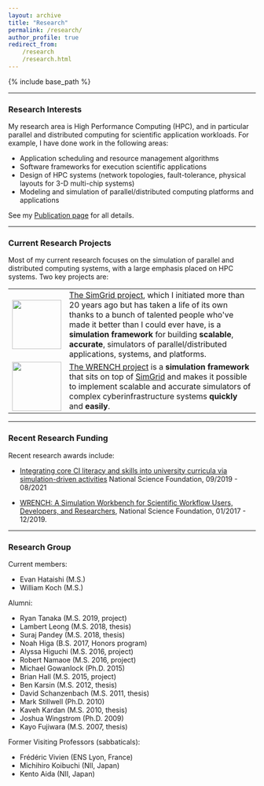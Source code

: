 ```yaml
---
layout: archive
title: "Research"
permalink: /research/
author_profile: true
redirect_from:
    /research
    /research.html
---
```


{% include base_path %}

---
### Research Interests


My research area is High Performance Computing (HPC), and in particular
parallel and distributed computing for scientific application workloads. 
For example, I have done work in the following areas:

  - Application scheduling and resource management algorithms
  - Software frameworks for execution scientific applications
  - Design of HPC systems (network topologies, fault-tolerance, physical layouts for 3-D multi-chip systems)
  - Modeling and simulation of parallel/distributed computing platforms and applications

See my [Publication page]({{base.url}}/publications/) for all details.

---
### Current Research Projects

Most of my current research focuses on the simulation of parallel and distributed computing systems, with a large emphasis placed on HPC systems. Two key projects are:

<table>
<tr>
<td>
<a href="http://simgrid.org"><img height="100" src="https://simgrid.org/logos/simgrid_logo_2011.png"></a>
</td>
<td>
<a href="http://simgrid.org">The SimGrid project</a>, which I initiated
more than 20 years ago but has taken a life of its own thanks to a bunch of
talented people who've made it better than I could ever have, is a
<b>simulation framework</b> for building <b>scalable</b>, <b>accurate</b>, simulators
of parallel/distributed applications, systems, and platforms.
</td>
</tr>

<tr>
<td>
<a href="https://wrench-project.org/"><img height="100" src="https://wrench-project.org/wrench/1.4/user/logo-vertical.png"></a>
</td>
<td>
<a href="http://wrench-project.org">The WRENCH project</a> is
a <b>simulation framework</b> that sits on top of 
<a href="http://simgrid.org">SimGrid</a> and makes it possible
to implement scalable and accurate simulators of complex cyberinfrastructure systems
<b>quickly</b> and <b>easily</b>.
</td>
</tr>
</table>


---
### Recent Research Funding

Recent research awards include:

  - <a href="https://nsf.gov/awardsearch/showAward?AWD_ID=1923539">Integrating core CI literacy and skills into university curricula via simulation-driven activities</a>
National Science Foundation, 09/2019 - 08/2021

  - <a href="https://nsf.gov/awardsearch/showAward?AWD_ID=1642369">WRENCH: A Simulation Workbench for Scientific Workflow Users, Developers, and Researchers</a>,
National Science Foundation, 01/2017 - 12/2019.


---
### Research Group

Current members:
 
  - Evan Hataishi (M.S.)
  - William Koch (M.S.)

Alumni:

  - Ryan Tanaka (M.S. 2019, project)<br>
  - Lambert Leong (M.S. 2018, thesis)<br>
  - Suraj Pandey (M.S. 2018, thesis)<br>
  - Noah Higa (B.S. 2017, Honors program)<br>
  - Alyssa Higuchi (M.S. 2016, project)<br>
  - Robert Namaoe (M.S. 2016, project)<br>
  - Michael Gowanlock (Ph.D. 2015)<br>
  - Brian Hall (M.S. 2015, project)<br>
  - Ben Karsin (M.S. 2012, thesis)<br>
  - David Schanzenbach (M.S. 2011, thesis)<br>
  - Mark Stillwell (Ph.D. 2010)<br>
  - Kaveh Kardan (M.S. 2010, thesis)<br>
  - Joshua Wingstrom (Ph.D. 2009)<br>
  - Kayo Fujiwara (M.S. 2007, thesis)<br>

Former Visiting Professors (sabbaticals):

  - Fr&eacute;d&eacute;ric Vivien (ENS Lyon, France)
  - Michihiro Koibuchi (NII, Japan)
  - Kento Aida (NII, Japan)

